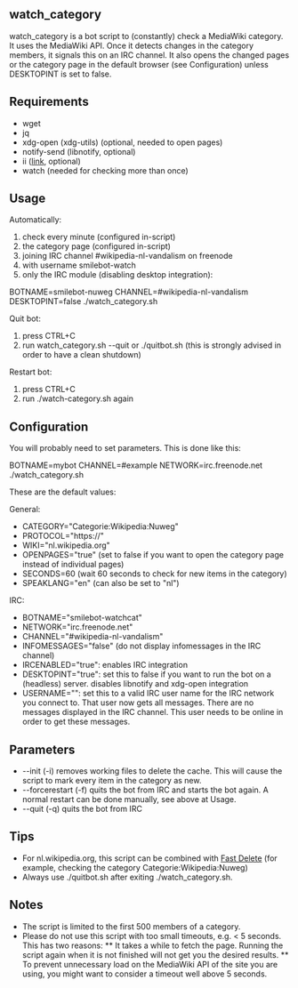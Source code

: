 watch_category
--------------
watch_category is a bot script to (constantly) check a MediaWiki category. It uses the MediaWiki API. Once it detects changes in the category members, it signals this on an IRC channel. It also opens the changed pages or the category page in the default browser (see Configuration) unless DESKTOPINT is set to false.

Requirements
------------
* wget
* jq
* xdg-open (xdg-utils) (optional, needed to open pages)
* notify-send (libnotify, optional)
* ii ([link](http://tools.suckless.org/ii), optional)
* watch (needed for checking more than once)

Usage
------
Automatically:
1. check every minute (configured in-script)
2. the category page (configured in-script)
3. joining IRC channel #wikipedia-nl-vandalism on freenode
4. with username smilebot-watch
5. only the IRC module (disabling desktop integration):

  BOTNAME=smilebot-nuweg CHANNEL=#wikipedia-nl-vandalism DESKTOPINT=false ./watch_category.sh

Quit bot:
1) press CTRL+C
2) run watch_category.sh --quit or ./quitbot.sh (this is strongly advised in order to have a clean shutdown)

Restart bot:
1) press CTRL+C
2) run ./watch-category.sh again

Configuration
----------------------

You will probably need to set parameters. This is done like this:

  BOTNAME=mybot CHANNEL=#example NETWORK=irc.freenode.net ./watch_category.sh

These are the default values:

General:
* CATEGORY="Categorie:Wikipedia:Nuweg"
* PROTOCOL="https://"
* WIKI="nl.wikipedia.org"
* OPENPAGES="true" (set to false if you want to open the category page instead of individual pages)
* SECONDS=60 (wait 60 seconds to check for new items in the category)
* SPEAKLANG="en" (can also be set to "nl")

IRC:
* BOTNAME="smilebot-watchcat"
* NETWORK="irc.freenode.net"
* CHANNEL="#wikipedia-nl-vandalism"
* INFOMESSAGES="false" (do not display infomessages in the IRC channel)
* IRCENABLED="true": enables IRC integration
* DESKTOPINT="true": set this to false if you want to run the bot on a (headless) server. disables libnotify and xdg-open integration
* USERNAME="": set this to a valid IRC user name for the IRC network you connect to. That user now gets all messages. There are no messages displayed in the IRC channel. This user needs to be online in order to get these messages.

Parameters
----------------------
* --init (-i) removes working files to delete the cache. This will cause the script to mark every item in the category as new.
* --forcerestart (-f) quits the bot from IRC and starts the bot again. A normal restart can be done manually, see above at Usage.
* --quit (-q) quits the bot from IRC

Tips
----
* For nl.wikipedia.org, this script can be combined with [Fast Delete](https://addons.mozilla.org/en-US/addon/fast-delete/) (for example, checking the category Categorie:Wikipedia:Nuweg)
* Always use ./quitbot.sh after exiting ./watch_category.sh.

Notes
-----
* The script is limited to the first 500 members of a category.
* Please do not use this script with too small timeouts, e.g. < 5 seconds. This has two reasons:
** It takes a while to fetch the page. Running the script again when it is not finished will not get you the desired results.
** To prevent unnecessary load on the MediaWiki API of the site you are using, you might want to consider a timeout well above 5 seconds.
